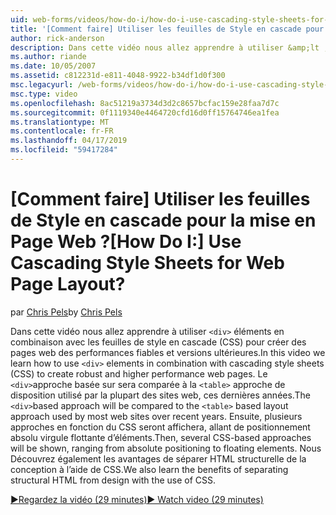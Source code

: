 ```yaml
---
uid: web-forms/videos/how-do-i/how-do-i-use-cascading-style-sheets-for-web-page-layout
title: '[Comment faire] Utiliser les feuilles de Style en cascade pour la mise en Page Web ? | Microsoft Docs'
author: rick-anderson
description: Dans cette vidéo nous allez apprendre à utiliser &amp;lt ; div&amp;gt ; les éléments en combinaison avec les feuilles de style en cascade (CSS) pour créer des performances fiables et versions ultérieures web p...
ms.author: riande
ms.date: 10/05/2007
ms.assetid: c812231d-e811-4048-9922-b34df1d0f300
msc.legacyurl: /web-forms/videos/how-do-i/how-do-i-use-cascading-style-sheets-for-web-page-layout
msc.type: video
ms.openlocfilehash: 8ac51219a3734d3d2c8657bcfac159e28faa7d7c
ms.sourcegitcommit: 0f1119340e4464720cfd16d0ff15764746ea1fea
ms.translationtype: MT
ms.contentlocale: fr-FR
ms.lasthandoff: 04/17/2019
ms.locfileid: "59417284"
---
```

# <a name="how-do-i-use-cascading-style-sheets-for-web-page-layout"></a><span data-ttu-id="35661-104">[Comment faire] Utiliser les feuilles de Style en cascade pour la mise en Page Web ?</span><span class="sxs-lookup"><span data-stu-id="35661-104">[How Do I:] Use Cascading Style Sheets for Web Page Layout?</span></span>

<span data-ttu-id="35661-105">par [Chris Pels](https://twitter.com/chrispels)</span><span class="sxs-lookup"><span data-stu-id="35661-105">by [Chris Pels](https://twitter.com/chrispels)</span></span>

<span data-ttu-id="35661-106">Dans cette vidéo nous allez apprendre à utiliser `<div>` éléments en combinaison avec les feuilles de style en cascade (CSS) pour créer des pages web des performances fiables et versions ultérieures.</span><span class="sxs-lookup"><span data-stu-id="35661-106">In this video we learn how to use `<div>` elements in combination with cascading style sheets (CSS) to create robust and higher performance web pages.</span></span> <span data-ttu-id="35661-107">Le `<div>`approche basée sur sera comparée à la `<table>` approche de disposition utilisé par la plupart des sites web, ces dernières années.</span><span class="sxs-lookup"><span data-stu-id="35661-107">The `<div>`based approach will be compared to the `<table>` based layout approach used by most web sites over recent years.</span></span> <span data-ttu-id="35661-108">Ensuite, plusieurs approches en fonction du CSS seront affichera, allant de positionnement absolu virgule flottante d’éléments.</span><span class="sxs-lookup"><span data-stu-id="35661-108">Then, several CSS-based approaches will be shown, ranging from absolute positioning to floating elements.</span></span> <span data-ttu-id="35661-109">Nous Découvrez également les avantages de séparer HTML structurelle de la conception à l’aide de CSS.</span><span class="sxs-lookup"><span data-stu-id="35661-109">We also learn the benefits of separating structural HTML from design with the use of CSS.</span></span>

[<span data-ttu-id="35661-110">&#9654;Regardez la vidéo (29 minutes)</span><span class="sxs-lookup"><span data-stu-id="35661-110">&#9654; Watch video (29 minutes)</span></span>](https://channel9.msdn.com/Blogs/ASP-NET-Site-Videos/how-do-i-use-cascading-style-sheets-for-web-page-layout)
